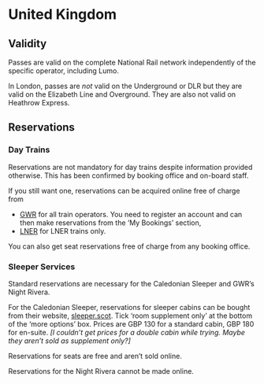 # United Kingdom

## Validity

Passes are valid on the complete National Rail network independently of
the specific operator, including Lumo.

In London, passes are _not_ valid on the Underground or DLR but they are
valid on the Elizabeth Line and Overground. They are also not valid on
Heathrow Express.


## Reservations

### Day Trains

Reservations are not mandatory for day trains despite information provided
otherwise. This has been confirmed by booking office and on-board staff.

If you still want one, reservations can be acquired online free of charge
from

* [GWR](https://www.gwr.com/) for all train operators. You
  need to register an account and can then make reservations from the ‘My
  Bookings’ section,
* [LNER](https://www.lner.co.uk/travel-information/make-a-reservation/)
  for LNER trains only.

You can also get seat reservations free of charge from any booking office.

### Sleeper Services

Standard reservations are necessary for the Caledonian Sleeper and GWR’s
Night Rivera.

For the Caledonian Sleeper, reservations for sleeper cabins can be bought
from their website, [sleeper.scot](https://www.sleeper.scot). Tick ‘room
supplement only’ at the bottom of the ‘more options’ box. Prices are GBP
130 for a standard cabin, GBP 180 for en-suite. _[I couldn’t get prices
for a double cabin while trying. Maybe they aren’t sold as supplement
only?]_

Reservations for seats are free and aren’t sold online.

Reservations for the Night Rivera cannot be made online.

